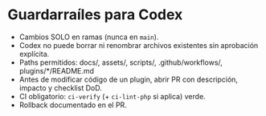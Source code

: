 # Guardarraíles para Codex
- Cambios SOLO en ramas (nunca en `main`).
- Codex no puede borrar ni renombrar archivos existentes sin aprobación explícita.
- Paths permitidos: docs/, assets/, scripts/, .github/workflows/, plugins/*/README.md
- Antes de modificar código de un plugin, abrir PR con descripción, impacto y checklist DoD.
- CI obligatorio: `ci-verify` (+ `ci-lint-php` si aplica) verde.
- Rollback documentado en el PR.
